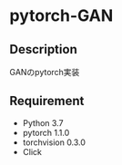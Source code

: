 # pytorch-GAN
## Description
GANのpytorch実装

## Requirement
- Python 3.7
- pytorch 1.1.0
- torchvision 0.3.0
- Click

